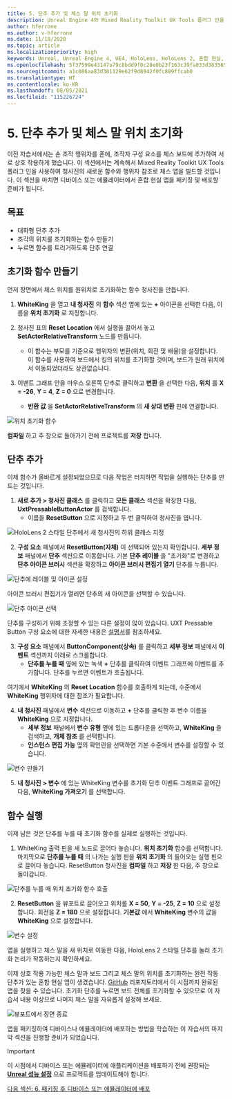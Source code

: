 ```yaml
---
title: 5. 단추 추가 및 체스 말 위치 초기화
description: Unreal Engine 4와 Mixed Reality Toolkit UX Tools 플러그 인을 사용하여 체스 앱을 만드는 자습서 시리즈 5/6부
author: hferrone
ms.author: v-hferrone
ms.date: 11/18/2020
ms.topic: article
ms.localizationpriority: high
keywords: Unreal, Unreal Engine 4, UE4, HoloLens, HoloLens 2, 혼합 현실, 자습서, 시작, mrtk, uxt, UX Tools, 설명서, 혼합 현실 헤드셋, windows mixed reality 헤드셋, 가상 현실 헤드셋
ms.openlocfilehash: 5f37599e43147a79c8bdd9f0c28e0b23f163c39fa833d3835650c28deb4f0898
ms.sourcegitcommit: a1c086aa83d381129e62f9d8942f0fc889ffcab0
ms.translationtype: HT
ms.contentlocale: ko-KR
ms.lasthandoff: 08/05/2021
ms.locfileid: "115226724"
---
```

# <a name="5-adding-a-button--resetting-piece-locations"></a>5. 단추 추가 및 체스 말 위치 초기화

이전 자습서에서는 손 조작 행위자를 폰에, 조작자 구성 요소를 체스 보드에 추가하여 서로 상호 작용하게 했습니다. 이 섹션에서는 계속해서 Mixed Reality Toolkit UX Tools 플러그 인을 사용하여 청사진의 새로운 함수와 행위자 참조로 체스 앱을 빌드할 것입니다. 이 섹션을 마치면 디바이스 또는 에뮬레이터에서 혼합 현실 앱을 패키징 및 배포할 준비가 됩니다.

## <a name="objectives"></a>목표

* 대화형 단추 추가
* 조각의 위치를 초기화하는 함수 만들기
* 누르면 함수를 트리거하도록 단추 연결

## <a name="creating-a-reset-function"></a>초기화 함수 만들기

먼저 장면에서 체스 위치를 원위치로 초기화하는 함수 청사진을 만듭니다.

1.  **WhiteKing** 을 열고 **내 청사진** 의 **함수** 섹션 옆에 있는 **+** 아이콘을 선택한 다음, 이름을 **위치 초기화** 로 지정합니다.

2.  청사진 표의 **Reset Location** 에서 실행을 끌어서 놓고 **SetActorRelativeTransform** 노드를 만듭니다.
    * 이 함수는 부모를 기준으로 행위자의 변환(위치, 회전 및 배율)을 설정합니다. 이 함수를 사용하여 보드에서 킹의 위치를 초기화할 것이며, 보드가 원래 위치에서 이동되었더라도 상관없습니다.

3. 이벤트 그래프 안을 마우스 오른쪽 단추로 클릭하고 **변환** 을 선택한 다음, **위치** 를 **X = -26**, **Y = 4**, **Z = 0** 으로 변경합니다.
    * **반환 값** 을 **SetActorRelativeTransform** 의 **새 상대 변환** 핀에 연결합니다.

![위치 초기화 함수](images/unreal-uxt/5-function.PNG)

**컴파일** 하고 주 창으로 돌아가기 전에 프로젝트를 **저장** 합니다.


## <a name="adding-a-button"></a>단추 추가

이제 함수가 올바르게 설정되었으므로 다음 작업은 터치하면 작업을 실행하는 단추를 만드는 것입니다.

1.  **새로 추가 > 청사진 클래스** 를 클릭하고 **모든 클래스** 섹션을 확장한 다음, **UxtPressableButtonActor** 를 검색합니다.
    * 이름을 **ResetButton** 으로 지정하고 두 번 클릭하여 청사진을 엽니다.

![HoloLens 2 스타일 단추에서 새 청사진의 하위 클래스 지정](images/unreal-uxt/5-subclass.PNG)

2. **구성 요소** 패널에서 **ResetButton(자체)** 이 선택되어 있는지 확인합니다. **세부 정보** 패널에서 **단추** 섹션으로 이동합니다. 기본 **단추 레이블** 을 "초기화"로 변경하고 **단추 아이콘 브러시** 섹션을 확장하고 **아이콘 브러시 편집기 열기** 단추를 누릅니다.

![단추에 레이블 및 아이콘 설정](images/unreal-uxt/5-buttonconfig.PNG)

아이콘 브러시 편집기가 열리면 단추의 새 아이콘을 선택할 수 있습니다.

![단추 아이콘 선택](images/unreal-uxt/5-iconbrusheditor.PNG)

단추를 구성하기 위해 조정할 수 있는 다른 설정이 많이 있습니다. UXT Pressable Button 구성 요소에 대한 자세한 내용은 [설명서](https://microsoft.github.io/MixedReality-UXTools-Unreal/Docs/PressableButton.html)를 참조하세요.

3. **구성 요소** 패널에서 **ButtonComponent(상속)** 를 클릭하고 **세부 정보** 패널에서 **이벤트** 섹션까지 아래로 스크롤합니다.
    * **단추를 누를 때** 옆에 있는 녹색 **+** 단추를 클릭하여 이벤트 그래프에 이벤트를 추가합니다. 단추를 누르면 이벤트가 호출됩니다.

여기에서 **WhiteKing** 의 **Reset Location** 함수를 호출하게 되는데, 수준에서 **WhiteKing** 행위자에 대한 참조가 필요합니다.

4.  **내 청사진** 패널에서 **변수** 섹션으로 이동하고 **+** 단추를 클릭한 후 변수 이름을 **WhiteKing** 으로 지정합니다.
    * **세부 정보** 패널에서 **변수 유형** 옆에 있는 드롭다운을 선택하고, **WhiteKing** 을 검색하고, **개체 참조** 를 선택합니다.
    * **인스턴스 편집 가능** 옆의 확인란을 선택하면 기본 수준에서 변수를 설정할 수 있습니다.

![변수 만들기](images/unreal-uxt/5-var.PNG)

5.  **내 청사진 > 변수** 에 있는 WhiteKing 변수를 초기화 단추 이벤트 그래프로 끌어간 다음, **WhiteKing 가져오기** 를 선택합니다.

## <a name="firing-the-function"></a>함수 실행

이제 남은 것은 단추를 누를 때 초기화 함수를 실제로 실행하는 것입니다.

1.  WhiteKing 출력 핀을 새 노드로 끌어다 놓습니다. **위치 초기화** 함수를 선택합니다. 마지막으로 **단추를 누를 때** 의 나가는 실행 핀을 **위치 초기화** 의 들어오는 실행 핀으로 끌어다 놓습니다. ResetButton 청사진을 **컴파일** 하고 **저장** 한 다음, 주 창으로 돌아갑니다.

![단추를 누를 때 위치 초기화 함수 호출](images/unreal-uxt/5-callresetloc.PNG)

2.  **ResetButton** 을 뷰포트로 끌어오고 위치를 **X = 50**, **Y = -25**, **Z = 10** 으로 설정합니다. 회전을 **Z = 180** 으로 설정합니다. **기본값** 에서 **WhiteKing** 변수의 값을 **WhiteKing** 으로 설정합니다.

![변수 설정](images/unreal-uxt/5-buttonlevel.PNG)

앱을 실행하고 체스 말을 새 위치로 이동한 다음, HoloLens 2 스타일 단추를 눌러 초기화 논리가 작동하는지 확인하세요.

이제 상호 작용 가능한 체스 말과 보드 그리고 체스 말의 위치를 초기화하는 완전 작동 단추가 있는 혼합 현실 앱이 생겼습니다. [GitHub](https://github.com/microsoft/MixedReality-Unreal-Samples/tree/master/ChessApp) 리포지토리에서 이 시점까지 완료된 앱을 찾을 수 있습니다. 초기화 단추를 누르면 보드 전체를 초기화할 수 있으므로 이 자습서 내용 이상으로 나머지 체스 말을 자유롭게 설정해 보세요.

![뷰포트에서 장면 종료](images/unreal-uxt/5-endscene.PNG)

앱을 패키징하여 디바이스나 에뮬레이터에 배포하는 방법을 학습하는 이 자습서의 마지막 섹션을 진행할 준비가 되었습니다.

> [!IMPORTANT]
> 이 시점에서 디바이스 또는 에뮬레이터에 애플리케이션을 배포하기 전에 권장되는 **[Unreal 성능 설정](../performance-recommendations-for-unreal.md)** 으로 프로젝트를 업데이트해야 합니다.

[다음 섹션: 6. 패키징 후 디바이스 또는 에뮬레이터에 배포](unreal-uxt-ch6.md)
